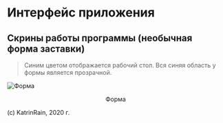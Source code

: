 # Интерфейс приложения
## Скрины работы программы (необычная форма заставки)
>Синим цветом отображается рабочий стол. Вся синяя область у формы является прозрачной.

![Форма](/sippoon-program/images/1.jpg)  
<center>Форма</center>

(c) KatrinRain, 2020 г. 
